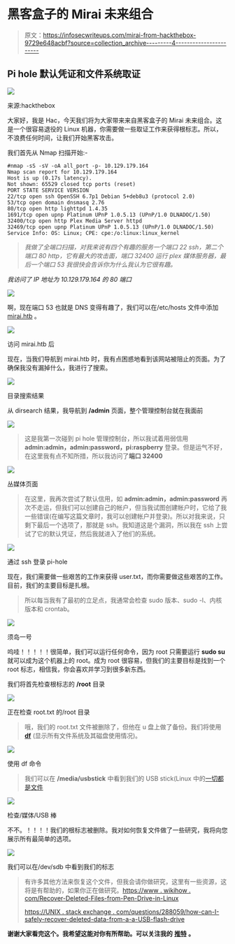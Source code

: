 # 黑客盒子的 Mirai 未来组合

> 原文：<https://infosecwriteups.com/mirai-from-hackthebox-9729e648acbf?source=collection_archive---------4----------------------->

## Pi hole 默认凭证和文件系统取证

![](img/db2be6fbaf65ff68df5a38f2f200dfee.png)

来源:hackthebox

大家好，我是 Hac，今天我们将为大家带来来自黑客盒子的 Mirai 未来组合。这是一个很容易退役的 Linux 机器，你需要做一些取证工作来获得根标志。所以，不浪费任何时间，让我们开始黑客攻击。

我们首先从 Nmap 扫描开始:-

```
#nmap -sS -sV -oA all_port -p- 10.129.179.164
Nmap scan report for 10.129.179.164
Host is up (0.17s latency).
Not shown: 65529 closed tcp ports (reset)
PORT STATE SERVICE VERSION
22/tcp open ssh OpenSSH 6.7p1 Debian 5+deb8u3 (protocol 2.0)
53/tcp open domain dnsmasq 2.76
80/tcp open http lighttpd 1.4.35
1691/tcp open upnp Platinum UPnP 1.0.5.13 (UPnP/1.0 DLNADOC/1.50)
32400/tcp open http Plex Media Server httpd
32469/tcp open upnp Platinum UPnP 1.0.5.13 (UPnP/1.0 DLNADOC/1.50)
Service Info: OS: Linux; CPE: cpe:/o:linux:linux_kernel 
```

> *我做了全端口扫描，对我来说有四个有趣的服务一个端口 22 ssh，第二个端口 80 http，它有最大的攻击面，端口 32400 运行 plex 媒体服务器，最后一个端口 53 我很快会告诉你为什么我认为它很有趣。*

*我访问了 IP 地址为 10.129.179.164 的 80 端口*

![](img/d2352d4812e9775cb39ca750514dfd72.png)

啊，现在端口 53 也就是 DNS 变得有趣了，我们可以在/etc/hosts 文件中添加 [mirai.htb](http://mirai.htb/) 。

![](img/f00b177f8f299435a953d1fbf0e11829.png)

访问 mirai.htb 后

现在，当我们导航到 mirai.htb 时，我有点困惑地看到该网站被阻止的页面。为了确保我没有漏掉什么，我进行了搜索。

![](img/5e6969516b787265f620afaf17dbe89d.png)

目录搜索结果

从 dirsearch 结果，我导航到 **/admin** 页面，整个管理控制台就在我面前

![](img/d6111cb04467a99cbc3b0a971f0e79b5.png)

> 这是我第一次碰到 pi hole 管理控制台，所以我试着用弱信用 **admin:admin，admin:password，pi:raspberry** 登录。但是运气不好，在这里我有点不知所措，所以我访问了**端口 32400**

![](img/e4707eaadb5c93bfeef5a8cf0d9569a1.png)

丛媒体页面

> 在这里，我再次尝试了默认信用，如 **admin:admin，admin:password** 再次不走运，但我们可以创建自己的帐户，但当我试图创建帐户时，它给了我一些错误(在编写这篇文章时，我可以创建帐户并登录)。所以对我来说，只剩下最后一个选项了，那就是 ssh。我知道这是个漏洞，所以我在 ssh 上尝试了它的默认凭证，然后我就进入了他们的系统。

![](img/49842f5c998c7cfebf8af85bb13588e2.png)

通过 ssh 登录 pi-hole

现在，我们需要做一些艰苦的工作来获得 user.txt，而你需要做这些艰苦的工作。目前，我们的主要目标是扎根。

> 所以每当我有了最初的立足点，我通常会检查 sudo 版本、sudo -l、内核版本和 crontab。

![](img/4546c9237641f83906a3d859c97d5faf.png)

须岛一号

呜哇！！！！！很简单，我们可以运行任何命令，因为 root 只需要运行 **sudo su** 就可以成为这个机器上的 root。成为 root 很容易，但我们的主要目标是找到一个 root 标志，相信我，你会喜欢并学习到很多新东西。

我们将首先检查根标志的 **/root** 目录

![](img/7540793858e12ade0f33f8d16f69ec9f.png)

正在检查 root.txt 的/root 目录

> 哦，我们的 root.txt 文件被删除了，但他在 u 盘上做了备份。我们将使用 [**df**](https://www.geeksforgeeks.org/df-command-in-linux-with-examples/) (显示所有文件系统及其磁盘使用情况)。

![](img/7fb1ae355b26682843c7391fc15b5f35.png)

使用 df 命令

> 我们可以在 **/media/usbstick** 中看到我们的 USB stick(Linux 中的[一切都是文件](https://www.howtogeek.com/117939/htg-explains-what-everything-is-a-file-means-on-linux/)

![](img/9124101438ea584e3a744580a9a7bcb0.png)

检查/媒体/USB 棒

不不。！！！！我们的根标志被删除。我对如何恢复文件做了一些研究，我将向您展示所有最简单的选项。

![](img/3b0ab91283af5d8852bd5f6e5ab7a1af.png)

我们可以在/dev/sdb 中看到我们的标志

> 有许多其他方法来恢复这个文件，但我会请你做研究，这里有一些资源，这将是有帮助的，如果你正在做研究。[https://www . wikihow . com/Recover-Deleted-Files-from-Pen-Drive-in-Linux](https://www.wikihow.com/Recover-Deleted-Files-from-Pen-Drive-in-Linux)
> 
> [https://UNIX . stack exchange . com/questions/288059/how-can-I-safely-recover-deleted-data-from-a-a-USB-flash-drive](https://unix.stackexchange.com/questions/288059/how-can-i-safely-recover-deleted-data-from-a-usb-flash-drive)

**谢谢大家看完这个。我希望这能对你有所帮助。可以关注我的** [**推特**](https://twitter.com/Hac10101) **。**